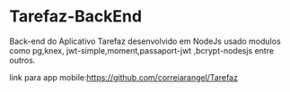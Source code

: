# Tarefaz-BackEnd

Back-end  do  Aplicativo Tarefaz desenvolvido em NodeJs  usado modulos como pg,knex, 
jwt-simple,moment,passaport-jwt ,bcrypt-nodesjs entre outros.

link para app mobile:https://github.com/correiarangel/Tarefaz
